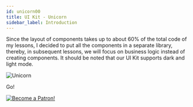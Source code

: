 ```yaml
---
id: unicorn00
title: UI Kit - Unicorn
sidebar_label: Introduction
---
```


Since the layout of components takes up to about 60% of the total code of my lessons,
I decided to put all the components in a separate library, thereby, in subsequent lessons,
we will focus on business logic instead of creating components.
It should be noted that our UI Kit supports dark and light mode.

![Unicorn](/img/uikit/reactNativeUnicornUIKit.png)

Go!

[![Become a Patron!](/img/logo/patreon.png)](https://www.patreon.com/bePatron?u=34467235)
